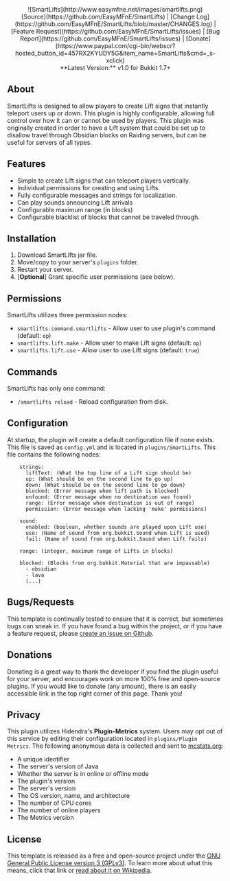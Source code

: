 <center>![SmartLifts](http://www.easymfne.net/images/smartlifts.png)</center>

<center>[Source](https://github.com/EasyMFnE/SmartLifts) |
[Change Log](https://github.com/EasyMFnE/SmartLifts/blob/master/CHANGES.log) |
[Feature Request](https://github.com/EasyMFnE/SmartLifts/issues) |
[Bug Report](https://github.com/EasyMFnE/SmartLifts/issues) |
[Donate](https://www.paypal.com/cgi-bin/webscr?hosted_button_id=457RX2KYUDY5G&item_name=SmartLifts&cmd=_s-xclick)</center>

<center>**Latest Version:** v1.0 for Bukkit 1.7+</center>

## About ##

SmartLifts is designed to allow players to create Lift signs that instantly teleport users up or down.  This plugin is highly configurable, allowing full control over how it can or cannot be used by players.  This plugin was originally created in order to have a Lift system that could be set up to disallow travel through Obsidian blocks on Raiding servers, but can be useful for servers of all types.

## Features ##

* Simple to create Lift signs that can teleport players vertically.
* Individual permissions for creating and using Lifts.
* Fully configurable messages and strings for localization.
* Can play sounds announcing Lift arrivals
* Configurable maximum range (in blocks)
* Configurable blacklist of blocks that cannot be traveled through.

## Installation ##

1. Download SmartLifts jar file.
2. Move/copy to your server's `plugins` folder.
3. Restart your server.
4. [**Optional**] Grant specific user permissions (see below).

## Permissions ##

SmartLifts utilizes three permission nodes:

* `smartlifts.command.smartlifts` - Allow user to use plugin's command (default: `op`)
* `smartlifts.lift.make` - Allow user to make Lift signs (default: `op`)
* `smartlifts.lift.use` - Allow user to use Lift signs (default: `true`)

## Commands ##

SmartLifts has only one command:

* `/smartlifts reload` - Reload configuration from disk.

## Configuration ##

At startup, the plugin will create a default configuration file if none exists.  This file is saved as `config.yml` and is located in `plugins/SmartLifts`. This file contains the following nodes:

        strings:
          liftText: (What the top line of a Lift sign should be)
          up: (What should be on the second line to go up)
          down: (What should be on the second line to go down)
          blocked: (Error message when lift path is blocked)
          unfound: (Error message when no destination was found)
          range: (Error message when destination is out of range)
          permission: (Error message when lacking 'make' permissions)
        
        sound:
          enabled: (boolean, whether sounds are played upon Lift use)
          use: (Name of sound from org.bukkit.Sound when Lift is used)
          fail: (Name of sound from org.bukkit.Sound when Lift fails)
        
        range: (integer, maximum range of Lifts in blocks) 
        
        blocked: (Blocks from org.bukkit.Material that are impassable)
          - obsidian
          - lava
          (...)

## Bugs/Requests ##

This template is continually tested to ensure that it is correct, but sometimes bugs can sneak in.  If you have found a bug within the project, or if you have a feature request, please [create an issue on Github](https://github.com/EasyMFnE/SmartLifts/issues).

## Donations ##

Donating is a great way to thank the developer if you find the plugin useful for your server, and encourages work on more 100% free and open-source plugins.  If you would like to donate (any amount), there is an easily accessible link in the top right corner of this page.  Thank you!

## Privacy ##

This plugin utilizes Hidendra's **Plugin-Metrics** system.  Users may opt out of this service by editing their configuration located in `plugins/Plugin Metrics`.  The following anonymous data is collected and sent to [mcstats.org](http://mcstats.org):

* A unique identifier
* The server's version of Java
* Whether the server is in online or offline mode
* The plugin's version
* The server's version
* The OS version, name, and architecture
* The number of CPU cores
* The number of online players
* The Metrics version

## License ##

This template is released as a free and open-source project under the [GNU General Public License version 3 (GPLv3)](http://www.gnu.org/copyleft/gpl.html).  To learn more about what this means, click that link or [read about it on Wikipedia](http://en.wikipedia.org/wiki/GNU_General_Public_License).
